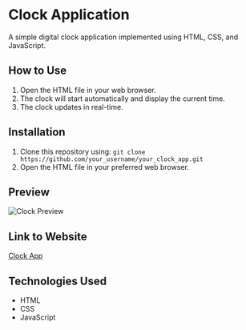 # Clock Application

A simple digital clock application implemented using HTML, CSS, and JavaScript.

## How to Use

1. Open the HTML file in your web browser.
2. The clock will start automatically and display the current time.
3. The clock updates in real-time.

## Installation

1. Clone this repository using: `git clone https://github.com/your_username/your_clock_app.git`
2. Open the HTML file in your preferred web browser.

## Preview

![Clock Preview](https://github.com/ismguen/clock-js/assets/130120780/1982db09-f159-4b0c-85c5-a9e58f763f6d)

## Link to Website

[Clock App](link_to_your_clock_app)

## Technologies Used

- HTML
- CSS
- JavaScript
